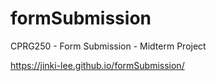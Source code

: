 # formSubmission
CPRG250 - Form Submission - Midterm Project

https://jinki-lee.github.io/formSubmission/

